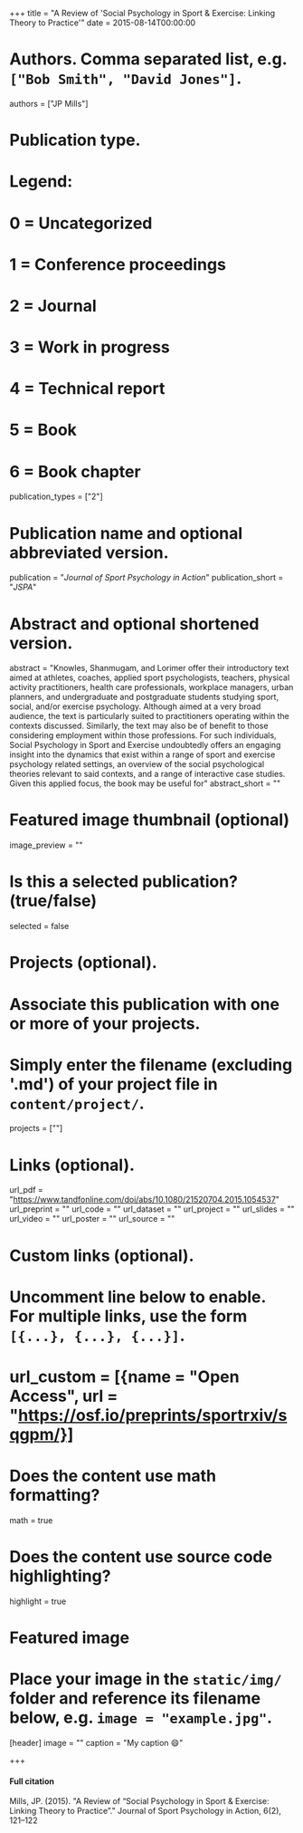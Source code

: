 +++
title = "A Review of 'Social Psychology in Sport & Exercise: Linking Theory to Practice'"
date = 2015-08-14T00:00:00

# Authors. Comma separated list, e.g. `["Bob Smith", "David Jones"]`.
authors = ["JP Mills"]

# Publication type.
# Legend:
# 0 = Uncategorized
# 1 = Conference proceedings
# 2 = Journal
# 3 = Work in progress
# 4 = Technical report
# 5 = Book
# 6 = Book chapter
publication_types = ["2"]

# Publication name and optional abbreviated version.
publication = "*Journal of Sport Psychology in Action*"
publication_short = "*JSPA*"

# Abstract and optional shortened version.
abstract = "Knowles, Shanmugam, and Lorimer offer their introductory text aimed at athletes, coaches, applied sport psychologists, teachers, physical activity practitioners, health care professionals, workplace managers, urban planners, and undergraduate and postgraduate students studying sport, social, and/or exercise psychology. Although aimed at a very broad audience, the text is particularly suited to practitioners operating within the contexts discussed. Similarly, the text may also be of benefit to those considering employment within those professions. For such individuals, Social Psychology in Sport and Exercise undoubtedly offers an engaging insight into the dynamics that exist within a range of sport and exercise psychology related settings, an overview of the social psychological theories relevant to said contexts, and a range of interactive case studies. Given this applied focus, the book may be useful for"
abstract_short = ""

# Featured image thumbnail (optional)
image_preview = ""

# Is this a selected publication? (true/false)
selected = false

# Projects (optional).
#   Associate this publication with one or more of your projects.
#   Simply enter the filename (excluding '.md') of your project file in `content/project/`.
   projects = [""]

# Links (optional).
url_pdf = "https://www.tandfonline.com/doi/abs/10.1080/21520704.2015.1054537"
url_preprint = ""
url_code = ""
url_dataset = ""
url_project = ""
url_slides = ""
url_video = ""
url_poster = ""
url_source = ""

# Custom links (optional).
#   Uncomment line below to enable. For multiple links, use the form `[{...}, {...}, {...}]`.
#   url_custom = [{name = "Open Access", url = "https://osf.io/preprints/sportrxiv/sqgpm/}]

# Does the content use math formatting?
math = true

# Does the content use source code highlighting?
highlight = true

# Featured image
# Place your image in the `static/img/` folder and reference its filename below, e.g. `image = "example.jpg"`.
[header]
image = ""
caption = "My caption :smile:"

+++

#### Full citation
Mills, JP. (2015). "A Review of “Social Psychology in Sport & Exercise: Linking Theory to Practice”." Journal of Sport Psychology in Action, 6(2), 121–122

